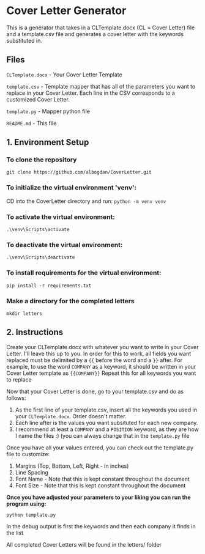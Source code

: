 # Cover Letter Generator

This is a generator that takes in a CLTemplate.docx (CL = Cover Letter) file and a template.csv file and generates a cover letter with the keywords substituted in.

## Files
`CLTemplate.docx` - Your Cover Letter Template

`template.csv` - Template mapper that has all of the parameters you want to replace in your Cover Letter. Each line in the CSV corresponds to a customized Cover Letter.

`template.py` - Mapper python file

`README.md` - This file

## 1. Environment Setup
### To clone the repository
`git clone https://github.com/albogdan/CoverLetter.git`

### To initialize the virtual environment 'venv':
CD into the CoverLetter directory and run:
`python -m venv venv`

### To activate the virtual environment:
`.\venv\Scripts\activate`

### To deactivate the virtual environment:
`.\venv\Scripts\deactivate`

### To install requirements for the virtual environment:
`pip install -r requirements.txt`

### Make a directory for the completed letters
`mkdir letters`

## 2. Instructions
Create your CLTemplate.docx with whatever you want to write in your Cover Letter. I'll leave this up to you. 
In order for this to work, all fields you want replaced must be delimited by a `{{` before the word and a `}}` after.
For example, to use the word `COMPANY` as a keyword, it should be written in your Cover Letter template as `{{COMPANY}}`
Repeat this for all keywords you want to replace

Now that your Cover Letter is done, go to your template.csv and do as follows:
1. As the first line of your template.csv, insert all the keywords you used in your `CLTemplate.docx`. Order doesn't matter.
2. Each line after is the values you want subsituted for each new company.
3. I recommend at least a `COMPANY` and a `POSITION` keyword, as they are how I name the files :) (you can always change that in the `template.py` file

Once you have all your values entered, you can check out the template.py file to customize:
1. Margins (Top, Bottom, Left, Right - in inches)
2. Line Spacing
3. Font Name - Note that this is kept constant throughout the document
4. Font Size - Note that this is kept constant throughout the document

**Once you have adjusted your parameters to your liking you can run the program using:**

`python template.py`

In the debug output is first the keywords and then each company it finds in the list

All completed Cover Letters will be found in the letters/ folder
